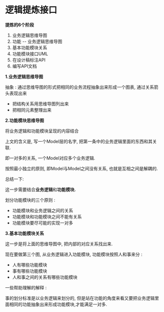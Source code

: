 # 逻辑提炼接口

**提炼的6个阶段**

1. 业务逻辑思维导图
2. 功能 -- 业务逻辑思维导图
3. 基本功能模块关系
4. 功能模块接口UML
5. 在设计稿标注API
6. 编写API文档

**1.业务逻辑思维导图**

抽象 : 通过思维导图的形式把相同的业务流程抽象出来形成一个图表, 通过关系箭头表现出来

* 把结构关系用思维导图列出来
* 把相同元素整理出来

**2.功能模块思维导图**

将业务逻辑和功能模块呈现的内容结合

上文的含义是, 写一个Model层的名字, 把第一条中的业务逻辑里面的东西和其关联.

即一对多的关系, 一个Model对应多个业务逻辑.

按照最小独立的原则, 即Model与Model之间没有关系, 也就是互相之间是解耦的.

总结一下:

这一步需要结合**业务逻辑**和**功能模块.**

划分功能模块的三个原则 :

* 功能模块和业务逻辑之间的关系
* 功能模块和功能模块之间不能有关系
* 功能模块要尽可能的实现一对多

**3.基本功能模块关系**

这一步是将上面的思维导图中, 把内部的对应关系找出来.

现在要做第三个图, 从业务逻辑进入功能模块, 功能模块按照人和事来分 :

* 人有哪些功能模块
* 事有哪些功能模块
* 人和事之间的关系有哪些功能模块

一些帮助理解的解释 :

事的划分标准是以业务逻辑来划分的, 但是站在功能的角度来看又要把业务逻辑里面相同的功能抽象出来形成功能模块,才能满足一对多.

